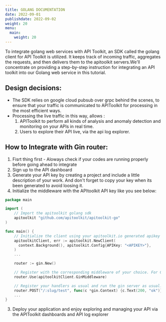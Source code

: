 ```yaml
---
title: GOLANG DOCUMENTATION
date: 2022-09-01
publishdate: 2022-09-02
weight: 20
menu:
  main:
    weight: 20
---
```


To integrate golang web services with API Toolkit, an SDK called the golang client for API Toolkit is utilized. It keeps track of incoming traffic, aggregates the requests, and then delivers them to the apitoolkit servers.We'll concentrate on providing a step-by-step instruction for integrating an API toolkit into our Golang web service in this tutorial. 

## Design decisions:
- The SDK relies on google cloud pubsub over grpc behind the scenes, to ensure that your traffic is communicated to APIToolkit for processing in the most efficient ways.
- Processing the live traffic in this way, allows :
  1. APIToolkit to perform all kinds of analysis and anomaly detection and monitoring on your APIs in real time.
  2. Users to explore their API live, via the api log explorer.

## How to Integrate with Gin router:
1. Fisrt thing first - Aloways check if your codes are running properly before going ahead to integrate
2. Sign up to the API dashboard
3. Generate your API key by creating a project and include a little description of your work. And don't forget to copy your key when its been generated to avoid loosing it.
4. Initialize the middleware with the APItoolkit API key like you see below:

``` go
package main

import (
  	// Import the apitoolkit golang sdk
  	apitoolkit "github.com/apitoolkit/apitoolkit-go"
)

func main() {
  	// Initialize the client using your apitoolkit.io generated apikey
  	apitoolkitClient, err := apitoolkit.NewClient(
      context.Background(), apitoolkit.Config{APIKey: "<APIKEY>"},
    )
    ...

  	router := gin.New()

  	// Register with the corresponding middleware of your choice. For Gin router, we use the GinMiddleware method.
  	router.Use(apitoolkitClient.GinMiddleware)

  	// Register your handlers as usual and run the gin server as usual.
  	router.POST("/:slug/test", func(c *gin.Context) {c.Text(200, "ok")})
 	...
}
```
3. Deploy your application and enjoy exploring and managing your API via the APIToolkit dashboards and API log explorer
